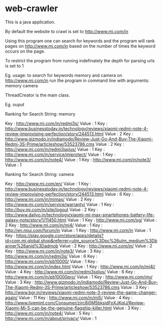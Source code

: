 # web-crawler
This is a java application.

By default the website to crawl is set to http://www.mi.com/in

Using this program one can search for keywords and the program will rank pages on http://www.mi.com/in based on the number of times the keyword occurs on the page.

To restrict the program from running indefinately the depth for parsing urls is set to 1

Eg. usage: to search for keywords memory and camera on http://www.mi.com/in run the program in command line with arguments: memory camera

ThreadCreator is the main class.

Eg. ouput

Ranking for Search String: memory

Key : http://www.mi.com/in/redmi3s/ Value : 1
Key : http://www.businesstoday.in/technology/reviews/xiaomi-redmi-note-4-review-improvising-perfection/story/244513.html Value : 2
Key : http://www.gizmodo.in/indiamodo/Review-Just-Go-And-Buy-The-Xiaomi-Redmi-3S-Prime/articleshow/53523786.cms Value : 2
Key : http://www.mi.com/in/redmi3splus/ Value : 1
Key : http://www.mi.com/in/service/miprotect/ Value : 1
Key : http://www.mi.com/in/note4/ Value : 1
Key : http://www.mi.com/in/note3/ Value : 1

Ranking for Search String: camera

Key : http://www.mi.com/en/ Value : 1
Key : http://www.businesstoday.in/technology/reviews/xiaomi-redmi-note-4-review-improvising-perfection/story/244513.html Value : 6
Key : http://www.mi.com/in/mimax/ Value : 2
Key : http://www.mi.com/in/service/warranty/ Value : 1
Key : http://buy.mi.com/in/site/logout Value : 2
Key : http://www.dailyo.in/technology/xiaomi-mi-max-smartphones-battery-life-galaxy-note/story/1/11450.html Value : 1
Key : http://www.mi.com/sg/ Value : 2
Key : http://www.mi.com/in/mi4/ Value : 1
Key : http://en.miui.com/forum/in Value : 1
Key : http://www.mi.com/in Value : 1
Key : https://play.google.com/store/apps/details?id=com.mi.global.shop&referrer=utm_source%3Dpc%26utm_medium%3Dbanner%26anid%3Dadmob Value : 2
Key : http://www.mi.com/in/ Value : 2
Key : http://www.mi.com/in/note3/ Value : 3
Key : http://www.mi.com/in/redmi3s/ Value : 6
Key : http://www.mi.com/in/pb10000/ Value : 1
Key : http://www.mi.com/in/index.html Value : 1
Key : http://www.mi.com/in/mi4i/ Value : 4
Key : http://www.mi.com/in/redmi3splus/ Value : 6
Key : http://www.mi.com/in/pb10000pro/ Value : 1
Key : http://www.mi.com/my/ Value : 3
Key : http://www.gizmodo.in/indiamodo/Review-Just-Go-And-Buy-The-Xiaomi-Redmi-3S-Prime/articleshow/53523786.cms Value : 3
Key : http://www.bgr.in/reviews/xiaomi-redmi-note-3-review-the-game-changer-again/ Value : 11
Key : http://www.mi.com/in/mi5/ Value : 4
Key : http://www.livemint.com/Consumer/zirc8i0M5bksidFpXJKqIJ/Review-Xiaomi-Mi-5-can-be-the-genuine-flagship-killer.html Value : 3
Key : http://www.mi.com/in/note4/ Value : 5
Key : http://www.mi.com/in/about/privacy/ Value : 1
